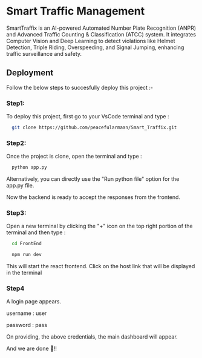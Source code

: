 
# Smart Traffic Management

SmartTraffix is an AI-powered Automated Number Plate Recognition (ANPR) and Advanced Traffic Counting & Classification (ATCC) system. It integrates Computer Vision and Deep Learning to detect violations like Helmet Detection, Triple Riding, Overspeeding, and Signal Jumping, enhancing traffic surveillance and safety.





## Deployment

Follow the below steps to succesfully deploy this project :-

### Step1:

To deploy this project, first go to your VsCode terminal and type : 

```bash
  git clone https://github.com/peacefularmaan/Smart_Traffix.git
```

### Step2:

Once the project is clone, open the terminal and type :

```bash
  python app.py
```

Alternatively, you can directly use the "Run python file" option for the app.py file.

Now the backend is ready to accept the responses from the frontend.

### Step3:

Open a new terminal by clicking the "+" icon on the top right portion of the terminal and then type :

```bash
  cd FrontEnd
```
```bash
  npm run dev
```

This will start the react frontend. Click on the host link that will be displayed in the terminal

### Step4

A login page appears. 

username : user

password : pass

On providing, the above credentials, the main dashboard will appear.

And we are done 🙌!!
